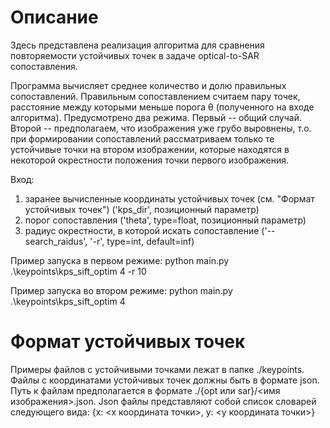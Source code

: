 # Описание
Здесь представлена реализация алгоритма для сравнения повторяемости устойчивых точек в задаче optical-to-SAR сопоставления.

Программа вычисляет среднее количество и долю правильных сопоставлений. Правильным сопоставлением считаем пару точек, расстояние между которыми меньше порога θ (полученного на входе алгоритма). Предусмотрено два режима. Первый -- общий случай. Второй -- предполагаем, что изображения уже грубо выровнены, т.о. при формировании сопоставлений рассматриваем только те устойчивые точки на втором изображении, которые находятся в некоторой окрестности положения точки первого изображения.

Вход:
1) заранее вычисленные координаты устойчивых точек (см. "Формат устойчивых точек") ('kps_dir', позиционный параметр)
2) порог сопоставления ('theta', type=float, позиционный параметр)
3) радиус окрестности, в которой искать сопоставление ('--search_raidus', '-r', type=int, default=inf)

Пример запуска в первом режиме:
python main.py .\keypoints\kps_sift_optim 4 -r 10

Пример запуска во втором режиме:
python main.py .\keypoints\kps_sift_optim 4

# Формат устойчивых точек
Примеры файлов с устойчивыми точками лежат в папке ./keypoints.
Файлы с координатами устойчивых точек должны быть в формате json. Путь к файлам предполагается в формате ./{opt или sar}/<имя изображения>.json.
Json файлы представляют собой список словарей следующего вида:
{x: <x координата точки>,
y: <y координата точки>}

